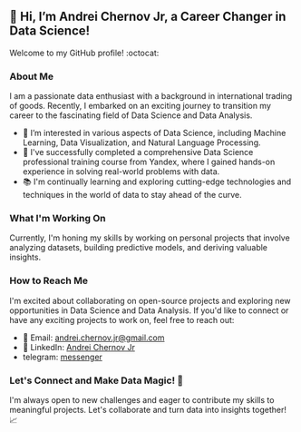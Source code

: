 ## 👋 Hi, I’m Andrei Chernov Jr, a Career Changer in Data Science!

Welcome to my GitHub profile! :octocat:

### About Me

I am a passionate data enthusiast with a background in international trading of goods. Recently, I embarked on an exciting journey to transition my career to the fascinating field of Data Science and Data Analysis.

- 👀 I’m interested in various aspects of Data Science, including Machine Learning, Data Visualization, and Natural Language Processing.
- 🌱 I've successfully completed a comprehensive Data Science professional training course from Yandex, where I gained hands-on experience in solving real-world problems with data.
- 📚 I'm continually learning and exploring cutting-edge technologies and techniques in the world of data to stay ahead of the curve.

### What I'm Working On

Currently, I'm honing my skills by working on personal projects that involve analyzing datasets, building predictive models, and deriving valuable insights.

### How to Reach Me

I'm excited about collaborating on open-source projects and exploring new opportunities in Data Science and Data Analysis. If you'd like to connect or have any exciting projects to work on, feel free to reach out:

- :email: Email: andrei.chernov.jr@gmail.com
- :briefcase: LinkedIn: [Andrei Chernov Jr](https://www.linkedin.com/in/andrei-chernov-jr/)
- telegram: [messenger](t.me/@onelovesport)

### Let's Connect and Make Data Magic! :rocket:

I'm always open to new challenges and eager to contribute my skills to meaningful projects. Let's collaborate and turn data into insights together! :chart_with_upwards_trend:


<!---
AndreiChernovJr/AndreiChernovJr is a ✨ special ✨ repository because its `README.md` (this file) appears on your GitHub profile.
You can click the Preview link to take a look at your changes.
--->
